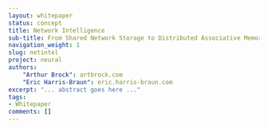 ```yaml
---
layout: whitepaper
status: concept
title: Network Intelligence
sub-title: From Shared Network Storage to Distributed Associative Memory
navigation_weight: 1
slug: netintel
project: neural
authors:
    "Arthur Brock": artbrock.com
    "Eric Harris-Braun": eric.harris-braun.com
excerpt: "... abstract goes here ..."
tags:
- Whitepaper
comments: []
---
```


